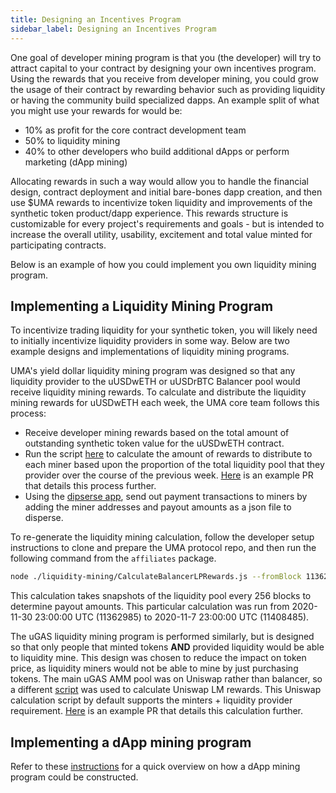 ```yaml
---
title: Designing an Incentives Program
sidebar_label: Designing an Incentives Program
---
```


One goal of developer mining program is that you (the developer) will try to attract capital to your contract by designing your own incentives program. Using the rewards that you receive from developer mining, you could grow the usage of their contract by rewarding behavior such as providing liquidity or having the community build specialized dapps. An example split of what you might use your rewards for would be:

- 10% as profit for the core contract development team
- 50% to liquidity mining
- 40% to other developers who build additional dApps or perform marketing (dApp mining)

Allocating rewards in such a way would allow you to handle the financial design, contract deployment and initial bare-bones dapp creation, and then use $UMA rewards to incentivize token liquidity and improvements of the synthetic token product/dapp experience. This rewards structure is customizable for every project's requirements and goals - but is intended to increase the overall utility, usability, excitement and total value minted for participating contracts.

Below is an example of how you could implement you own liquidity mining program.

## Implementing a Liquidity Mining Program

To incentivize trading liquidity for your synthetic token, you will likely need to initially incentivize liquidity providers in some way. Below are two example designs and implementations of liquidity mining programs.

UMA's yield dollar liquidity mining program was designed so that any liquidity provider to the uUSDwETH or uUSDrBTC Balancer pool would receive liquidity mining rewards. To calculate and distribute the liquidity mining rewards for uUSDwETH each week, the UMA core team follows this process:

- Receive developer mining rewards based on the total amount of outstanding synthetic token value for the uUSDwETH contract.
- Run the script [here](https://github.com/UMAprotocol/protocol/blob/master/packages/affiliates/liquidity-mining/CalculateBalancerLPRewards.js) to calculate the amount of rewards to distribute to each miner based upon the proportion of the total liquidity pool that they provider over the course of the previous week. [Here](https://github.com/UMAprotocol/protocol/pull/2275) is an example PR that details this process further.
- Using the [dipserse app](https://disperse.app/), send out payment transactions to miners by adding the miner addresses and payout amounts as a json file to disperse.

To re-generate the liquidity mining calculation, follow the developer setup instructions to clone and prepare the UMA protocol repo, and then run the following command from the `affiliates` package. 

```bash
node ./liquidity-mining/CalculateBalancerLPRewards.js --fromBlock 11362985 --toBlock 11408485 --poolAddress="0xcce41676a4624f4a1e33a787a59d6bf96e5067bc" --umaPerWeek=14486 --tokenName="yusdeth" --week=19 --network mainnet_mnemonic
```

This calculation takes snapshots of the liquidity pool every 256 blocks to determine payout amounts. This particular calculation was run from 2020-11-30 23:00:00 UTC (11362985) to 2020-11-7 23:00:00 UTC (11408485).

The uGAS liquidity mining program is performed similarly, but is designed so that only people that minted tokens **AND** provided liquidity would be able to liquidity mine. This design was chosen to reduce the impact on token price, as liquidity miners would not be able to mine by just purchasing tokens. The main uGAS AMM pool was on Uniswap rather than balancer, so a different [script](https://github.com/UMAprotocol/protocol/blob/master/packages/affiliates/liquidity-mining/CalculateUniswapLPRewards.js) was used to calculate Uniswap LM rewards. This Uniswap calculation script by default supports the minters + liquidity provider requirement. [Here](https://github.com/UMAprotocol/protocol/pull/2272) is an example PR that details this calculation further.

## Implementing a dApp mining program

Refer to these [instructions](https://github.com/UMAprotocol/protocol/blob/master/packages/affiliates/README.md) for a quick overview on how a dApp mining program could be constructed.
<!-- TO DO
## Calculating APY for Liquidity Miners -->


<!-- To DO
## Implementing a dApp Mining Program -->